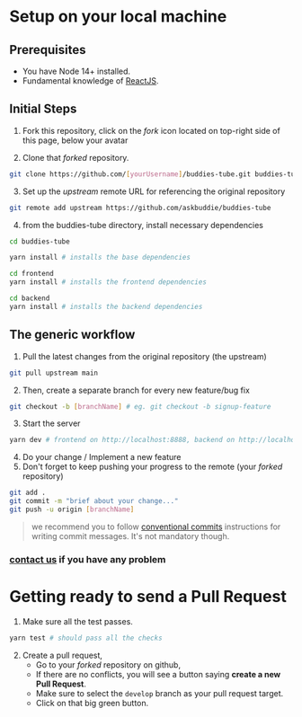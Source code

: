 # Setup on your local machine

## Prerequisites

- You have Node 14+ installed.
- Fundamental knowledge of [ReactJS](https://reactjs.org/).

## Initial Steps

1. Fork this repository,
   click on the _fork_ icon located on top-right side of this page, below your avatar

2. Clone that _forked_ repository.

```bash
git clone https://github.com/[yourUsername]/buddies-tube.git buddies-tube
```

3. Set up the _upstream_ remote URL for referencing the original repository

```bash
git remote add upstream https://github.com/askbuddie/buddies-tube
```

4. from the buddies-tube directory, install necessary dependencies

```bash
cd buddies-tube
```

```bash
yarn install # installs the base dependencies
```

```bash
cd frontend
yarn install # installs the frontend dependencies
```


```bash
cd backend
yarn install # installs the backend dependencies
```


## The generic workflow

1. Pull the latest changes from the original repository (the upstream)

```bash
git pull upstream main
```

2. Then, create a separate branch for every new feature/bug fix

```bash
git checkout -b [branchName] # eg. git checkout -b signup-feature
```

3. Start the server

```bash
yarn dev # frontend on http://localhost:8888, backend on http://localhost:3000
```

4. Do your change / Implement a new feature
5. Don't forget to keep pushing your progress to the remote (your _forked_ repository)

```bash
git add .
git commit -m "brief about your change..."
git push -u origin [branchName]
```

> we recommend you to follow [conventional commits](https://www.conventionalcommits.org/en/v1.0.0/) instructions for writing commit messages. It's not mandatory though.

### [contact us](https://www.facebook.com/groups/askbuddie) if you have any problem

# Getting ready to send a Pull Request

1. Make sure all the test passes.

```bash
yarn test # should pass all the checks
```

2. Create a pull request,
   - Go to your _forked_ repository on github,
   - If there are no conflicts, you will see a button saying **create a new Pull Request**.
   - Make sure to select the `develop` branch as your pull request target.
   - Click on that big green button.
